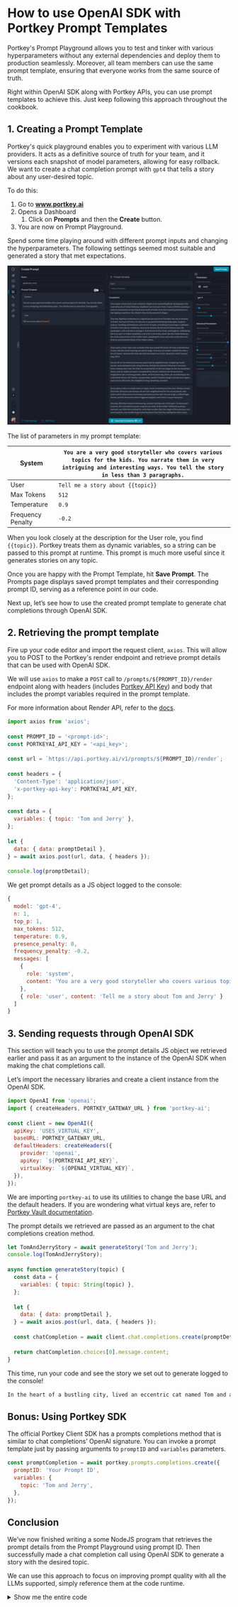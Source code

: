 # How to use OpenAI SDK with Portkey Prompt Templates

Portkey's Prompt Playground allows you to test and tinker with various hyperparameters without any external dependencies and deploy them to production seamlessly. Moreover, all team members can use the same prompt template, ensuring that everyone works from the same source of truth.

Right within OpenAI SDK along with Portkey APIs, you can use prompt templates to achieve this. Just keep following this approach throughout the cookbook.

## 1. Creating a Prompt Template

Portkey's quick playground enables you to experiment with various LLM providers. It acts as a definitive source of truth for your team, and it versions each snapshot of model parameters, allowing for easy rollback. We want to create a chat completion prompt with `gpt4` that tells a story about any user-desired topic.

To do this:

1. Go to **www.portkey.ai**
2. Opens a Dashboard
   1. Click on **Prompts** and then the **Create** button.
3. You are now on Prompt Playground.

Spend some time playing around with different prompt inputs and changing the hyperparameters. The following settings seemed most suitable and generated a story that met expectations.

![Prompt Logs Page](../../docs/images/cookbooks/prompt-template.png)

The list of parameters in my prompt template:

| System            | `You are a very good storyteller who covers various topics for the kids. You narrate them in very intriguing and interesting ways. You tell the story in less than 3 paragraphs.` |
| ----------------- | --------------------------------------------------------------------------------------------------------------------------------------------------------------------------------- |
| User              | `Tell me a story about {{topic}}`                                                                                                                                                 |
| Max Tokens        | `512`                                                                                                                                                                             |
| Temperature       | `0.9`                                                                                                                                                                             |
| Frequency Penalty | `-0.2`                                                                                                                                                                            |

When you look closely at the description for the User role, you find `{{topic}}`. Portkey treats them as dynamic variables, so a string can be passed to this prompt at runtime. This prompt is much more useful since it generates stories on any topic.

Once you are happy with the Prompt Template, hit **Save Prompt**. The Prompts page displays saved prompt templates and their corresponding prompt ID, serving as a reference point in our code.

Next up, let’s see how to use the created prompt template to generate chat completions through OpenAI SDK.

## 2. Retrieving the prompt template

Fire up your code editor and import the request client, `axios`. This will allow you to POST to the Portkey's render endpoint and retrieve prompt details that can be used with OpenAI SDK.

We will use `axios` to make a `POST` call to `/prompts/${PROMPT_ID}/render` endpoint along with headers (includes [Portkey API Key](https://portkey.ai/docs/api-reference/authentication#obtaining-your-api-key)) and body that includes the prompt variables required in the prompt template.

For more information about Render API, refer to the [docs](https://portkey.ai/docs/api-reference/prompts/render).

```js
import axios from 'axios';

const PROMPT_ID = '<prompt-id>';
const PORTKEYAI_API_KEY = '<api_key>';

const url = `https://api.portkey.ai/v1/prompts/${PROMPT_ID}/render`;

const headers = {
  'Content-Type': 'application/json',
  'x-portkey-api-key': PORTKEYAI_API_KEY,
};

const data = {
  variables: { topic: 'Tom and Jerry' },
};

let {
  data: { data: promptDetail },
} = await axios.post(url, data, { headers });

console.log(promptDetail);
```

We get prompt details as a JS object logged to the console:

```js
{
  model: 'gpt-4',
  n: 1,
  top_p: 1,
  max_tokens: 512,
  temperature: 0.9,
  presence_penalty: 0,
  frequency_penalty: -0.2,
  messages: [
    {
      role: 'system',
      content: 'You are a very good storyteller who covers various topics for the kids. You narrate them in very intriguing and interesting ways.  You tell the story in less than 3 paragraphs.'
    },
    { role: 'user', content: 'Tell me a story about Tom and Jerry' }
  ]
}
```

## 3. Sending requests through OpenAI SDK

This section will teach you to use the prompt details JS object we retrieved earlier and pass it as an argument to the instance of the OpenAI SDK when making the chat completions call.

Let’s import the necessary libraries and create a client instance from the OpenAI SDK.

```js
import OpenAI from 'openai';
import { createHeaders, PORTKEY_GATEWAY_URL } from 'portkey-ai';

const client = new OpenAI({
  apiKey: 'USES_VIRTUAL_KEY',
  baseURL: PORTKEY_GATEWAY_URL,
  defaultHeaders: createHeaders({
    provider: 'openai',
    apiKey: `${PORTKEYAI_API_KEY}`,
    virtualKey: `${OPENAI_VIRTUAL_KEY}`,
  }),
});
```

We are importing `portkey-ai` to use its utilities to change the base URL and the default headers. If you are wondering what virtual keys are, refer to [Portkey Vault documentation](https://portkey.ai/docs/product/ai-gateway-streamline-llm-integrations/virtual-keys).

The prompt details we retrieved are passed as an argument to the chat completions creation method.

```js
let TomAndJerryStory = await generateStory('Tom and Jerry');
console.log(TomAndJerryStory);

async function generateStory(topic) {
  const data = {
    variables: { topic: String(topic) },
  };

  let {
    data: { data: promptDetail },
  } = await axios.post(url, data, { headers });

  const chatCompletion = await client.chat.completions.create(promptDetail);

  return chatCompletion.choices[0].message.content;
}
```

This time, run your code and see the story we set out to generate logged to the console!

```md
In the heart of a bustling city, lived an eccentric cat named Tom and a witty little mouse named Jerry. Tom, always trying to catch Jerry, maneuvered himself th...(truncated)
```

## Bonus: Using Portkey SDK

The official Portkey Client SDK has a prompts completions method that is similar to chat completions’ OpenAI signature. You can invoke a prompt template just by passing arguments to `promptID` and `variables` parameters.

```js
const promptCompletion = await portkey.prompts.completions.create({
  promptID: 'Your Prompt ID',
  variables: {
    topic: 'Tom and Jerry',
  },
});
```

## Conclusion

We’ve now finished writing a some NodeJS program that retrieves the prompt details from the Prompt Playground using prompt ID. Then successfully made a chat completion call using OpenAI SDK to generate a story with the desired topic.

We can use this approach to focus on improving prompt quality with all the LLMs supported, simply reference them at the code runtime.

<details>
  <summary>
  Show me the entire code
  </summary>

```js
import axios from 'axios';
import OpenAI from 'openai';
import { createHeaders, PORTKEY_GATEWAY_URL } from 'portkey-ai';

const PROMPT_ID = 'xxxxxx';
const PORTKEYAI_API_KEY = 'xxxxx';
const OPENAI_VIRTUAL_KEY = 'xxxx';

const url = `https://api.portkey.ai/v1/prompts/${PROMPT_ID}/render`;

const headers = {
  'Content-Type': 'application/json',
  'x-portkey-api-key': PORTKEYAI_API_KEY,
};

const client = new OpenAI({
  apiKey: 'USES_VIRTUAL_KEY',
  baseURL: PORTKEY_GATEWAY_URL,
  defaultHeaders: createHeaders({
    provider: 'openai',
    apiKey: `${PORTKEYAI_API_KEY}`,
    virtualKey: `${OPENAI_VIRTUAL_KEY}`,
  }),
});

let TomAndJerryStory = await generateStory('Tom and Jerry');
console.log(TomAndJerryStory);

async function generateStory(topic) {
  const data = {
    variables: { topic: String(topic) },
  };

  let {
    data: { data: promptDetail },
  } = await axios.post(url, data, { headers });

  const chatCompletion = await client.chat.completions.create(promptDetail);

  return chatCompletion.choices[0].message.content;
}
```

</detials>

